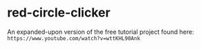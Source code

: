 # red-circle-clicker

An expanded-upon version of the free tutorial project found here:
`https://www.youtube.com/watch?v=wttKHL90Ank`
